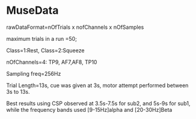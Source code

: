# MuseData
rawDataFormat=nOfTrials x nofChannels x nOfSamples

maximum trials in a run =50;

Class=1:Rest, Class=2:Squeeze

nOfChannels=4: TP9, AF7,AF8, TP10

Sampling freq=256Hz

Trial Length=13s, cue was given at 3s, motor attempt performed between 3s to 13s.

Best results using CSP observed at 3.5s-7.5s for sub2, and 5s-9s for sub1, while the frequency bands used [9-15Hz]alpha and [20-30Hz]Beta
